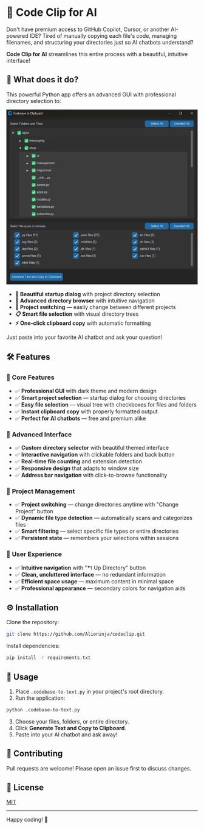 # 📂 Code Clip for AI

Don't have premium access to GitHub Copilot, Cursor, or another AI-powered IDE? Tired of manually copying each file's code, managing filenames, and structuring your directories just so AI chatbots understand?

**Code Clip for AI** streamlines this entire process with a beautiful, intuitive interface!

## 🚀 What does it do?

This powerful Python app offers an advanced GUI with professional directory selection to:

![Code Clip for AI Screenshot](screenshot.png)

- **🎨 Beautiful startup dialog** with project directory selection
- **📁 Advanced directory browser** with intuitive navigation
- **🔄 Project switching** — easily change between different projects
- **📋 Smart file selection** with visual directory trees
- **⚡ One-click clipboard copy** with automatic formatting

Just paste into your favorite AI chatbot and ask your question!

## 🛠️ Features

### 🎯 **Core Features**
- ✅ **Professional GUI** with dark theme and modern design
- ✅ **Smart project selection** — startup dialog for choosing directories
- ✅ **Easy file selection** — visual tree with checkboxes for files and folders
- ✅ **Instant clipboard copy** with properly formatted output
- ✅ **Perfect for AI chatbots** — free and premium alike

### 🎨 **Advanced Interface**
- ✅ **Custom directory selector** with beautiful themed interface
- ✅ **Interactive navigation** with clickable folders and back button
- ✅ **Real-time file counting** and extension detection
- ✅ **Responsive design** that adapts to window size
- ✅ **Address bar navigation** with click-to-browse functionality

### 🔄 **Project Management**
- ✅ **Project switching** — change directories anytime with "Change Project" button
- ✅ **Dynamic file type detection** — automatically scans and categorizes files
- ✅ **Smart filtering** — select specific file types or entire directories
- ✅ **Persistent state** — remembers your selections within sessions

### 🚀 **User Experience**
- ✅ **Intuitive navigation** with "↰ Up Directory" button
- ✅ **Clean, uncluttered interface** — no redundant information
- ✅ **Efficient space usage** — maximum content in minimal space
- ✅ **Professional appearance** — secondary colors for navigation aids

## ⚙️ Installation

Clone the repository:

```bash
git clone https://github.com/Alioninja/codeclip.git
```

Install dependencies:

```bash
pip install -r requirements.txt
```

## 🎯 Usage

1. Place `.codebase-to-text.py` in your project's root directory.
2. Run the application:

```bash
python .codebase-to-text.py
```

3. Choose your files, folders, or entire directory.
4. Click **Generate Text and Copy to Clipboard**.
5. Paste into your AI chatbot and ask away!

## 📝 Contributing

Pull requests are welcome! Please open an issue first to discuss changes.

## 📜 License

[MIT](LICENSE)

---

Happy coding! 🚀

